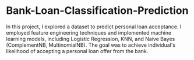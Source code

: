 # Bank-Loan-Classification-Prediction
In this project, I explored a dataset to predict personal loan acceptance. I employed feature engineering techniques and implemented machine learning models, including Logistic Regression, KNN, and Naive Bayes (ComplementNB, MultinomialNB). The goal was to achieve individual's likelihood of accepting a personal loan offer from the bank.
